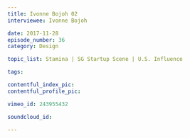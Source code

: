 ```yaml
---
title: Ivonne Bojoh 02
interviewee: Ivonne Bojoh

date: 2017-11-28
episode_number: 36
category: Design

topic_list: Stamina | SG Startup Scene | U.S. Influence

tags:

contentful_index_pic:
contentful_profile_pic:

vimeo_id: 243955432

soundcloud_id:

---
```

